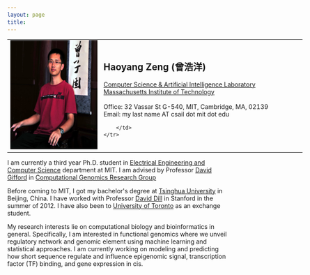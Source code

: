 ```yaml
---
layout: page
title: 
---
```


<table style="width: 900px" class="style1" align="center">
	<tr>
	<td width="200" align="left">
<img src="images/photo.jpg" width="240" height="250"></td>	<td width="450"> <h2>Haoyang Zeng (曾浩洋) </h2>
		<a href="http://www.csail.mit.edu/">Computer Science & Artificial Intelligence Laboratory </a><br />
		<a href="http://www.mit.edu/">Massachusetts Institute of Technology</a><br /><br/>
		Office: 32 Vassar St G-540, MIT, Cambridge, MA, 02139<br/>
		Email: my last name AT csail dot mit dot edu

		</td>
	</tr>
</table>



I am currently a third year Ph.D. student in [Electrical Engineering and Computer Science](https://www.eecs.mit.edu/) department at MIT. I am advised by Professor [David Gifford](http://www.psrg.lcs.mit.edu/~gifford/) in [Computational Genomics Research Group](http://cgs.csail.mit.edu/)

Before coming to MIT, I got my bachelor's degree at [Tsinghua University](http://www.tsinghua.edu.cn/publish/newthuen/index.html) in Beijing, China. I have worked with Professor [David Dill](https://profiles.stanford.edu/david-dill) in Stanford in the summer of 2012. I have also been to [University of Toronto](http://www.utoronto.ca/) as an exchange student.

My research interests lie on computational biology and bioinformatics in general. Specifically, I am interested in functional genomics where we unveil regulatory network and genomic element using machine learning and statistical approaches. I am currently working on modeling and predicting how short sequence regulate and influence epigenomic signal, transcription factor (TF) binding, and gene expression in cis.
